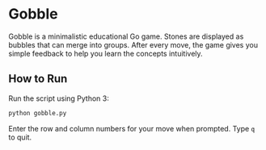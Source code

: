 # Gobble

Gobble is a minimalistic educational Go game. Stones are displayed as bubbles that can merge into groups. After every move, the game gives you simple feedback to help you learn the concepts intuitively.

## How to Run

Run the script using Python 3:

```bash
python gobble.py
```

Enter the row and column numbers for your move when prompted. Type `q` to quit.
